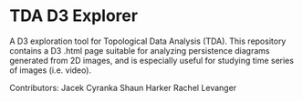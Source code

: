 # TDA D3 Explorer

A D3 exploration tool for Topological Data Analysis (TDA). This repository contains a D3 .html page suitable for analyzing persistence diagrams generated from 2D images, and is especially useful for studying time series of images (i.e. video). 


Contributors:
Jacek Cyranka 
Shaun Harker
Rachel Levanger


